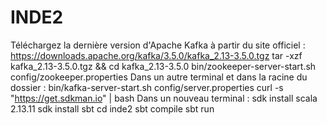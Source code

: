 # INDE2

Téléchargez la dernière version d'Apache Kafka à partir du site officiel : https://downloads.apache.org/kafka/3.5.0/kafka_2.13-3.5.0.tgz
tar -xzf kafka_2.13-3.5.0.tgz && cd kafka_2.13-3.5.0
bin/zookeeper-server-start.sh config/zookeeper.properties
Dans un autre terminal et dans la racine du dossier :
bin/kafka-server-start.sh config/server.properties
curl -s "https://get.sdkman.io" | bash
Dans un nouveau terminal :
sdk install scala 2.13.11
sdk install sbt
cd inde2
sbt compile
sbt run
